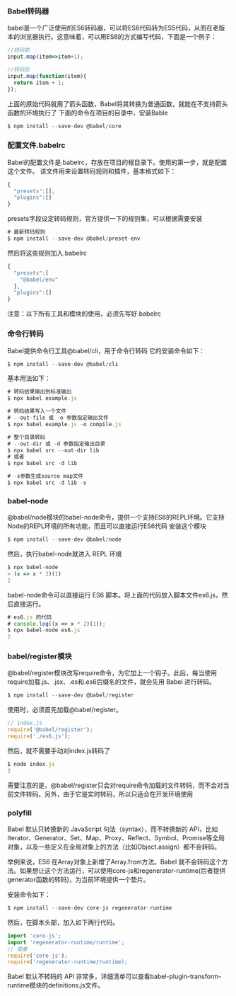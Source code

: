 ### Babel转码器
babel是一个广泛使用的ES6转码器，可以将ES6代码转为ES5代码，从而在老版本的浏览器执行。这意味着，可以用ES6的方式编写代码，下面是一个例子：
```javascript
//转码前
input.map(item=>item+1);

//转码后
input.map(function(item){
  return item + 1;
});
```

上面的原始代码就用了箭头函数，Babel将其转换为普通函数，就能在不支持箭头函数的环境执行了
下面的命令在项目的目录中，安装Bable
```javascript
$ npm install --save-dev @babel/core
```

### 配置文件.babelrc
Babel的配置文件是.babelrc，存放在项目的根目录下。使用的第一步，就是配置这个文件。
该文件用来设置转码规则和插件，基本格式如下：
```javascript
{
  "presets":[],
  "plugins":[]
}
```
presets字段设定转码规则，官方提供一下的规则集，可以根据需要安装
```javascript
# 最新转码规则
$ npm install --save-dev @babel/preset-env
```
然后将这些规则加入.babelrc
```javascript
{
  "presets":[
    "@babel/env"
  ],
  "plugins":[]
}
```
注意：以下所有工具和模块的使用，必须先写好.babelrc

### 命令行转码
Babel提供命令行工具@babel/cli，用于命令行转码
它的安装命令如下：
```javascript
$ npm install --save-dev @babel/cli
```

基本用法如下：
```javascript
# 转码结果输出到标准输出
$ npx babel example.js

# 转码结果写入一个文件
# --out-file 或 -o 参数指定输出文件
$ npx babel example.js -o compile.js

# 整个目录转码
# --out-dir 或 -d 参数指定输出目录
$ npx babel src --out-dir lib
# 或者
$ npx babel src -d lib

# -s参数生成source map文件
$ npx babel src -d lib -s
```

### babel-node
@babel/node模块的babel-node命令，提供一个支持ES6的REPL环境。它支持Node的REPL环境的所有功能，而且可以直接运行ES6代码
安装这个模块
```javascript
$ npm install --save-dev @babel/node
```
然后，执行babel-node就进入 REPL 环境
```javascript
$ npx babel-node
> (x => x * 2)(1)
2
```

babel-node命令可以直接运行 ES6 脚本。将上面的代码放入脚本文件es6.js，然后直接运行。
```javascript
# es6.js 的代码
# console.log((x => x * 2)(1));
$ npx babel-node es6.js
2
```

### babel/register模块
@babel/register模块改写require命令，为它加上一个钩子。此后，每当使用require加载.js、.jsx、.es和.es6后缀名的文件，就会先用 Babel 进行转码。
```javascript
$ npm install --save-dev @babel/register
```
使用时，必须首先加载@babel/register。
```javascript
// index.js
require('@babel/register');
require('./es6.js');
```
然后，就不需要手动对index.js转码了
```javascript
$ node index.js
2
```
需要注意的是，@babel/register只会对require命令加载的文件转码，而不会对当前文件转码。另外，由于它是实时转码，所以只适合在开发环境使用

### polyfill
Babel 默认只转换新的 JavaScript 句法（syntax），而不转换新的 API，比如Iterator、Generator、Set、Map、Proxy、Reflect、Symbol、Promise等全局对象，以及一些定义在全局对象上的方法（比如Object.assign）都不会转码。

举例来说，ES6 在Array对象上新增了Array.from方法。Babel 就不会转码这个方法。如果想让这个方法运行，可以使用core-js和regenerator-runtime(后者提供generator函数的转码)，为当前环境提供一个垫片。

安装命令如下：
```javascript
$ npm install --save-dev core-js regenerator-runtime
```
然后，在脚本头部，加入如下两行代码。
```javascript
import 'core-js';
import 'regenerator-runtime/runtime';
// 或者
require('core-js');
require('regenerator-runtime/runtime);
```
Babel 默认不转码的 API 非常多，详细清单可以查看babel-plugin-transform-runtime模块的definitions.js文件。










